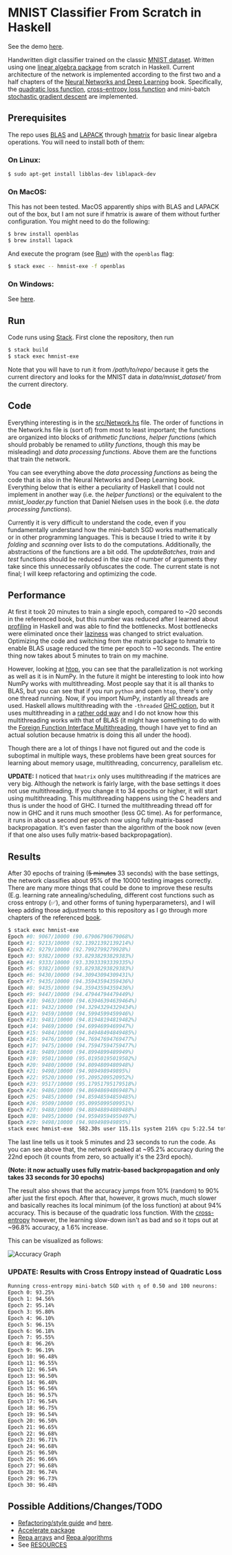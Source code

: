 # MNIST Classifier From Scratch in Haskell
See the demo [here](https://ttesmer.github.io/haskell-mnist/).

Handwritten digit classifier trained on the classic [MNIST dataset](http://yann.lecun.com/exdb/mnist/). Written using one [linear algebra package](https://hackage.haskell.org/package/hmatrix) from scratch in Haskell.
Current architecture of the network is implemented  according to the first two and a half chapters of the [Neural Networks and Deep Learning](http://neuralnetworksanddeeplearning.com/) book. Specifically, the [quadratic loss function](https://en.wikipedia.org/wiki/Loss_function#Quadratic_loss_function), [cross-entropy loss function](https://en.wikipedia.org/wiki/Cross_entropy) and mini-batch [stochastic gradient descent](https://en.wikipedia.org/wiki/Stochastic_gradient_descent) are implemented.

## Prerequisites
The repo uses [BLAS](http://www.netlib.org/blas/) and [LAPACK](http://www.netlib.org/lapack/) through [hmatrix](https://hackage.haskell.org/package/hmatrix) for basic linear algebra operations. You will need to install both of them:

### On Linux:
```bash
$ sudo apt-get install libblas-dev liblapack-dev
```

### On MacOS:
This has not been tested. MacOS apparently ships with BLAS and LAPACK out of the box, but I am not sure if hmatrix is aware of them without further configuration. You might need to do the following:
```bash
$ brew install openblas
$ brew install lapack
```
And execute the program (see [Run](#Run)) with the `openblas` flag:
```bash
$ stack exec -- hmnist-exe -f openblas
```

### On Windows:
See [here](https://icl.cs.utk.edu/lapack-for-windows/lapack/).

## Run
Code runs using [Stack](https://docs.haskellstack.org/en/stable/README/). First clone the repository, then run
```bash
$ stack build
$ stack exec hmnist-exe
```
Note that you will have to run it from */path/to/repo/* because it gets the current directory and looks for the MNIST data in *data/mnist_dataset/* from the current directory.

## Code
Everything interesting is in the [src/Network.hs](src/Network.hs) file. The order of functions in the Network.hs file is (sort of) from most to least important; the functions are organized into blocks of *arithmetic functions*, *helper functions* (which should probably be renamed to *utility functions*, though this may be misleading) and *data processing functions*. Above them are the functions that train the network. 

You can see everything above the *data processing functions* as being the code that is also in the Neural Networks and Deep Learning book. Everything below that is either a peculiarity of Haskell that I could not implement in another way (i.e. the *helper functions*) or the equivalent to the *mnist_loader.py* function that Daniel Nielsen uses in the book (i.e. the *data processing functions*).

 Currently it is very difficult to understand the code, even if you fundamentally understand how the mini-batch SGD works mathematically or in other programming languages. This is because I tried to write it by *folding* and *scanning* over lists to do the computations. Additionally, the abstractions of the functions are a bit odd. The *updateBatches*, *train* and *test* functions should be reduced in the size of number of arguments they take since this unnecessarily obfuscates the code. The current state is not final; I will keep refactoring and optimizing the code.

## Performance
At first it took 20 minutes to train a single epoch, compared to ~20 seconds in the referenced book, but this number was reduced after I learned about [profiling](https://www.tweag.io/blog/2020-01-30-haskell-profiling/) in Haskell and was able to find the bottlenecks. Most bottlenecks were eliminated once their [laziness](https://github.com/hasura/graphql-engine/pull/2933#discussion_r328821960) was changed to strict evaluation. Optimizing the code and switching from the matrix package to hmatrix to enable BLAS usage reduced the time per epoch to ~10 seconds. The entire thing now takes about 5 minutes to train on my machine.

However, looking at [htop](https://en.wikipedia.org/wiki/Htop), you can see that the parallelization is not working as well as it is in NumPy. In the future it might be interesting to look into how NumPy works with multithreading. Most people say that it is all thanks to BLAS, but you can see that if you run `python` and open `htop`, there's only one thread running. Now, if you import NumPy, instantly all threads are used. Haskell allows multithreading with the `-threaded` [GHC option](https://downloads.haskell.org/~ghc/latest/docs/html/users_guide/phases.html#ghc-flag--threaded), but it uses multithreading in a [rather odd way](https://stackoverflow.com/questions/5847642/haskell-lightweight-threads-overhead-and-use-on-multicores/5849482#5849482) and I do not know how this multithreading works with that of BLAS (it might have something to do with the [Foreign Function Interface Multithreading](https://downloads.haskell.org/~ghc/8.2.1/docs/html/users_guide/ffi-chap.html#multi-threading-and-the-ffi), though I have yet to find an actual solution because hmatrix is doing this all under the hood).

Though there are a lot of things I have not figured out and the code is suboptimal in multiple ways, these problems have been great sources for learning about memory usage, multithreading, concurrency, parallelism etc.

**UPDATE:** I noticed that `hmatrix` only uses multithreading if the matrices are very big. Although the network is fairly large, with the base settings it does not use multithreading. If you change it to 34 epochs or higher, it will start using multithreading. This multithreading happens using the C headers and thus is under the hood of GHC. I turned the multithreading thread off for now in GHC and it runs much smoother (less GC time). As for performance, it runs in about a second per epoch now using fully matrix-based backpropagation. It's even faster than the algorithm of the book now (even if that one also uses fully matrix-based backpropagation).

## Results
After 30 epochs of training (~~5 minutes~~ 33 seconds) with the base settings, the network classifies about 95% of the 10000 testing images correctly. There are many more things that could be done to improve these results (E.g. learning rate annealing/scheduling, different cost functions such as cross entropy (✅), and other forms of tuning hyperparameters), and I will keep adding those adjustments to this repository as I go through more chapters of the referenced [book](http://neuralnetworksanddeeplearning.com/).

```bash
$ stack exec hmnist-exe
Epoch #0: 9067/10000 (90.67906790679068%)
Epoch #1: 9213/10000 (92.13921392139214%)
Epoch #2: 9279/10000 (92.7992799279928%)
Epoch #3: 9382/10000 (93.82938293829383%)
Epoch #4: 9333/10000 (93.33933393339335%)
Epoch #5: 9382/10000 (93.82938293829383%)
Epoch #6: 9430/10000 (94.30943094309431%)
Epoch #7: 9435/10000 (94.35943594359436%)
Epoch #8: 9435/10000 (94.35943594359436%)
Epoch #9: 9447/10000 (94.47944794479449%)
Epoch #10: 9463/10000 (94.63946394639464%)
Epoch #11: 9432/10000 (94.32943294329434%)
Epoch #12: 9459/10000 (94.5994599459946%)
Epoch #13: 9481/10000 (94.81948194819482%)
Epoch #14: 9469/10000 (94.6994699469947%)
Epoch #15: 9484/10000 (94.84948494849485%)
Epoch #16: 9476/10000 (94.76947694769477%)
Epoch #17: 9475/10000 (94.75947594759477%)
Epoch #18: 9489/10000 (94.8994899489949%)
Epoch #19: 9501/10000 (95.01950195019502%)
Epoch #20: 9480/10000 (94.8094809480948%)
Epoch #21: 9498/10000 (94.989498949895%)
Epoch #22: 9520/10000 (95.2095209520952%)
Epoch #23: 9517/10000 (95.17951795179518%)
Epoch #24: 9486/10000 (94.86948694869487%)
Epoch #25: 9485/10000 (94.85948594859485%)
Epoch #26: 9509/10000 (95.0995099509951%)
Epoch #27: 9488/10000 (94.88948894889488%)
Epoch #28: 9495/10000 (94.95949594959497%)
Epoch #29: 9498/10000 (94.989498949895%)
stack exec hmnist-exe  582.30s user 115.11s system 216% cpu 5:22.54 total
```
The last line tells us it took 5 minutes and 23 seconds to run the code. As you can see above that, the network peaked at ~95.2% accuracy during the 22nd epoch (it counts from zero, so actually it's the 23rd epoch). 

**(Note: it now actually uses fully matrix-based backpropagation and only takes 33 seconds for 30 epochs)**

The result also shows that the accuracy jumps from 10% (random) to 90% after just the first epoch. After that, however, it grows much, much slower and basically reaches its local minimum (of the loss function) at about 94% accuracy. This is because of the quadratic loss function. With the [cross-entropy](https://en.wikipedia.org/wiki/Cross_entropy) however, the learning slow-down isn't as bad and so it tops out at ~96.8% accuracy, a 1.6% increase.

This can be visualized as follows:

![Accuracy Graph](data/accuracy.png)

### UPDATE: Results with Cross Entropy instead of Quadratic Loss
```bash
Running cross-entropy mini-batch SGD with η of 0.50 and 100 neurons:
Epoch 0: 93.25%
Epoch 1: 94.56%
Epoch 2: 95.14%
Epoch 3: 95.80%
Epoch 4: 96.10%
Epoch 5: 96.15%
Epoch 6: 96.18%
Epoch 7: 95.55%
Epoch 8: 96.26%
Epoch 9: 96.19%
Epoch 10: 96.48%
Epoch 11: 96.55%
Epoch 12: 96.54%
Epoch 13: 96.50%
Epoch 14: 96.40%
Epoch 15: 96.56%
Epoch 16: 96.57%
Epoch 17: 96.54%
Epoch 18: 96.75%
Epoch 19: 96.54%
Epoch 20: 96.50%
Epoch 21: 96.65%
Epoch 22: 96.68%
Epoch 23: 96.71%
Epoch 24: 96.68%
Epoch 25: 96.50%
Epoch 26: 96.66%
Epoch 27: 96.68%
Epoch 28: 96.74%
Epoch 29: 96.73%
Epoch 30: 96.48%
```

## Possible Additions/Changes/TODO
- [Refactoring/style guide](https://github.com/tibbe/haskell-style-guide/blob/master/haskell-style.md) and [here](https://github.com/input-output-hk/cardano-node/blob/master/STYLE.md).
- [Accelerate package](https://hackage.haskell.org/package/accelerate)
- [Repa arrays](https://hackage.haskell.org/package/repa) and [Repa algorithms](https://hackage.haskell.org/package/repa-algorithms-3.4.1.3)
- See [RESOURCES](RESOURCES.md)
